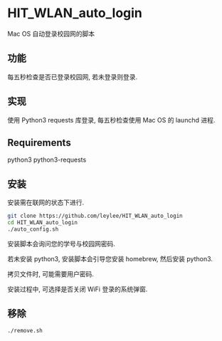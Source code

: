 # HIT_WLAN_auto_login
Mac OS 自动登录校园网的脚本

## 功能
每五秒检查是否已登录校园网, 若未登录则登录.

## 实现
使用 Python3 requests 库登录, 每五秒检查使用 Mac OS 的 launchd 进程.

## Requirements
python3
python3-requests

## 安装
安装需在联网的状态下进行. 

```sh
git clone https://github.com/leylee/HIT_WLAN_auto_login
cd HIT_WLAN_auto_login
./auto_config.sh
```

安装脚本会询问您的学号与校园网密码.

若未安装 python3, 安装脚本会引导您安装 homebrew, 然后安装 python3.

拷贝文件时, 可能需要用户密码.

安装过程中, 可选择是否关闭 WiFi 登录的系统弹窗.

## 移除
```sh
./remove.sh
```
